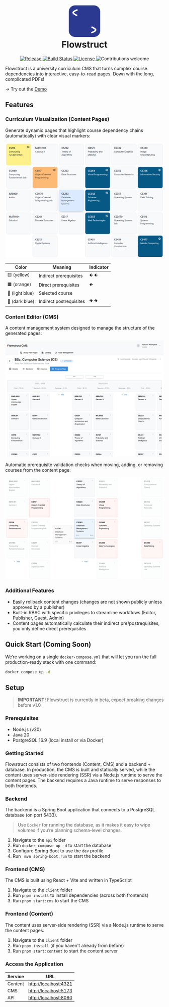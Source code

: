 # <div align="center"><img src="/assets/logo.svg" width="100"><br/>Flowstruct</div>

<p align="center">
  <a href="https://github.com/flowstruct/flowstruct/releases">
    <img src="https://img.shields.io/github/v/release/flowstruct/flowstruct" alt="Release">
  </a>
  <a href="https://github.com/flowstruct/flowstruct/actions">
    <img src="https://img.shields.io/github/actions/workflow/status/flowstruct/flowstruct/ci.yml" alt="Build Status">
  </a>
  <a href="https://github.com/flowstruct/flowstruct/blob/main/LICENSE">
    <img src="https://img.shields.io/github/license/flowstruct/flowstruct" alt="License">
  </a>
  <img src="https://img.shields.io/badge/contributions-welcome-brightgreen.svg" alt="Contributions welcome">
</p>

Flowstruct is a university curriculum CMS that turns complex course dependencies into interactive, easy-to-read pages.
Down with the long, complicated PDFs!
<br/>

→ Try out the [Demo](https://gjuplans.com/study-plans/1)


## Features

### Curriculum Visualization (Content Pages)

Generate dynamic pages that highlight course dependency chains (automatically) with clear visual markers:

![Content Demo](/assets/content-demo.png)

| Color           | Meaning                 | Indicator |
|-----------------|-------------------------|-----------|
| 🟨 (yellow)     | Indirect prerequisites  | 🡸 🡸     |
| 🟧 (orange)     | Direct prerequisites    | 🡸        |
| 🔷 (light blue) | Selected course         |           |
| 🔵 (dark blue)  | Indirect postrequisites | 🡺 🡺     |

### Content Editor (CMS)

A content management system designed to manage the structure of the generated pages:

![CMS Demo 1](/assets/cms-demo-1.png)

Automatic prerequisite validation checks when moving, adding, or removing courses from the content page:

![CMS Demo 2](/assets/cms-demo-2.png)

### Additional Features

- Easily rollback content changes (changes are not shown publicly unless approved by a publisher)
- Built-in RBAC with specific privileges to streamline workflows (Editor, Publisher, Guest, Admin)
- Content pages automatically calculate their indirect pre/postrequisites, you only define direct prerequisites


## Quick Start (Coming Soon)

We’re working on a single `docker-compose.yml` that will let you run the full
production-ready stack with one command:

```bash
docker compose up -d
```


## Setup

> **IMPORTANT!** Flowstruct is currently in beta, expect breaking changes before v1.0

### Prerequisites

- Node.js (v20)
- Java 20
- PostgreSQL 16.9 (local install or via Docker)

### Getting Started

Flowstruct consists of two frontends (Content, CMS) and a backend + database.
In production, the CMS is built and statically served,
while the content uses server-side rendering (SSR) via a Node.js runtime to serve the content pages.
The backend requires a Java runtime to serve responses to both frontends.

### Backend

The backend is a Spring Boot application that connects to a PostgreSQL database (on port 5433).

> Use ``Docker`` for running the database, as it makes it easy to wipe volumes if you’re planning schema-level
> changes.

1. Navigate to the ``api`` folder
2. Run ``docker compose up -d`` to start the database
3. Configure Spring Boot to use the ``dev`` profile
4. Run `` mvn spring-boot:run`` to start the backend

### Frontend (CMS)

The CMS is built using React + Vite and written in TypeScript

1. Navigate to the ``client`` folder
2. Run ``pnpm install`` to install dependencies (across both frontends)
3. Run ```pnpm start:cms``` to start the CMS

### Frontend (Content)

The content uses server-side rendering (SSR) via a Node.js runtime to serve the content pages.

1. Navigate to the ``client`` folder
2. Run ``pnpm install`` (if you haven't already from before)
3. Run ```pnpm start:content``` to start the content server

### Access the Application

| Service | URL                                            |
|---------|------------------------------------------------|
| Content | [http://localhost:4321](http://localhost:4321) |
| CMS     | [http://localhost:5173](http://localhost:5173) |
| API     | [http://localhost:8080](http://localhost:8080) |
